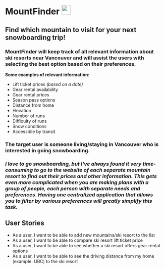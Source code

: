 # MountFinder <img alt="" width="30px" src="https://emojipedia-us.s3.dualstack.us-west-1.amazonaws.com/thumbs/120/google/350/snow-capped-mountain_1f3d4-fe0f.png" />

## Find which mountain to visit for your next snowboarding trip!

### **MountFinder** will keep track of all relevant information about ski resorts near Vancouver and will assist the users with selecting the best option based on their preferences.

**Some examples of relevant information:**
- Lift ticket prices *(based on a date)*
- Gear rental availability
- Gear rental prices
- Season pass options
- Distance from home
- Elevation
- Number of runs
- Difficulty of runs
- Snow conditions
- Accessible by transit

### The target user is someone living/staying in Vancouver who is interested in going snowboarding.

### *I love to go snowboarding, but I've always found it very time-consuming to go to the website of each separate mountain resort to find out their prices and other information. This gets even more complicated when you are making plans with a group of people, each person with separate needs and preferences. Having one centralized application that allows you to filter by various preferences will greatly simplify this task.*

## User Stories
- As a user, I want to be able to add new mountains/ski resort to the list
- As a user, I want to be able to compare ski resort lift ticket price
- As a user, I want to be able to see whether a ski resort offers gear rental options
- As a user, I want to be able to see the driving distance from my home (example: UBC) to the ski resort